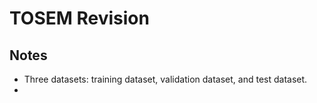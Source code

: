 # TOSEM Revision

## Notes

* Three datasets: training dataset, validation dataset, and test dataset.
* 